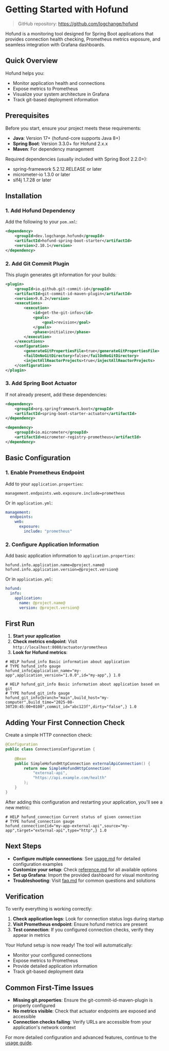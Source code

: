 # Getting Started with Hofund

> GitHub repository: https://github.com/logchange/hofund

Hofund is a monitoring tool designed for Spring Boot applications that provides connection health checking, Prometheus metrics exposure, and seamless integration with Grafana dashboards.

## Quick Overview

Hofund helps you:
- Monitor application health and connections
- Expose metrics to Prometheus
- Visualize your system architecture in Grafana
- Track git-based deployment information

## Prerequisites

Before you start, ensure your project meets these requirements:

- **Java**: Version 17+ (hofund-core supports Java 8+)
- **Spring Boot**: Version 3.3.0+ for Hofund 2.x.x
- **Maven**: For dependency management

Required dependencies (usually included with Spring Boot 2.2.0+):
- spring-framework 5.2.12.RELEASE or later
- micrometer-io 1.3.0 or later  
- slf4j 1.7.28 or later

## Installation

### 1. Add Hofund Dependency

Add the following to your `pom.xml`:

```xml
<dependency>
    <groupId>dev.logchange.hofund</groupId>
    <artifactId>hofund-spring-boot-starter</artifactId>
    <version>2.10.1</version>
</dependency>
```

### 2. Add Git Commit Plugin

This plugin generates git information for your builds:

```xml
<plugin>
    <groupId>io.github.git-commit-id</groupId>
    <artifactId>git-commit-id-maven-plugin</artifactId>
    <version>9.0.2</version>
    <executions>
        <execution>
            <id>get-the-git-infos</id>
            <goals>
                <goal>revision</goal>
            </goals>
            <phase>initialize</phase>
        </execution>
    </executions>
    <configuration>
        <generateGitPropertiesFile>true</generateGitPropertiesFile>
        <failOnNoGitDirectory>false</failOnNoGitDirectory>
        <injectAllReactorProjects>true</injectAllReactorProjects>
    </configuration>
</plugin>
```

### 3. Add Spring Boot Actuator

If not already present, add these dependencies:

```xml
<dependency>
    <groupId>org.springframework.boot</groupId>
    <artifactId>spring-boot-starter-actuator</artifactId>
</dependency>

<dependency>
    <groupId>io.micrometer</groupId>
    <artifactId>micrometer-registry-prometheus</artifactId>
</dependency>
```

## Basic Configuration

### 1. Enable Prometheus Endpoint

Add to your `application.properties`:

```properties
management.endpoints.web.exposure.include=prometheus
```

Or in `application.yml`:

```yaml
management:
  endpoints:
    web:
      exposure:
        include: "prometheus"
```

### 2. Configure Application Information

Add basic application information to `application.properties`:

```properties
hofund.info.application.name=@project.name@
hofund.info.application.version=@project.version@
```

Or in `application.yml`:

```yaml
hofund:
  info:
    application:
      name: @project.name@
      version: @project.version@
```

## First Run

1. **Start your application**
2. **Check metrics endpoint**: Visit `http://localhost:8080/actuator/prometheus`
3. **Look for Hofund metrics**:

```text
# HELP hofund_info Basic information about application
# TYPE hofund_info gauge
hofund_info{application_name="my-app",application_version="1.0.0",id="my-app",} 1.0

# HELP hofund_git_info Basic information about application based on git
# TYPE hofund_git_info gauge
hofund_git_info{branch="main",build_host="my-computer",build_time="2025-08-30T20:45:00+0100",commit_id="abc123f",dirty="false",} 1.0
```

## Adding Your First Connection Check

Create a simple HTTP connection check:

```java
@Configuration
public class ConnectionsConfiguration {
    
    @Bean
    public SimpleHofundHttpConnection externalApiConnection() {
        return new SimpleHofundHttpConnection(
            "external-api", 
            "https://api.example.com/health"
        );
    }
}
```

After adding this configuration and restarting your application, you'll see a new metric:

```text
# HELP hofund_connection Current status of given connection
# TYPE hofund_connection gauge
hofund_connection{id="my-app-external-api",source="my-app",target="external-api",type="http",} 1.0
```

## Next Steps

- **Configure multiple connections**: See [usage.md](usage.md) for detailed configuration examples
- **Customize your setup**: Check [reference.md](reference.md) for all available options
- **Set up Grafana**: Import the provided dashboard for visual monitoring
- **Troubleshooting**: Visit [faq.md](faq.md) for common questions and solutions

## Verification

To verify everything is working correctly:

1. **Check application logs**: Look for connection status logs during startup
2. **Visit Prometheus endpoint**: Ensure hofund metrics are present
3. **Test connection**: If you configured connection checks, verify they appear in metrics

Your Hofund setup is now ready! The tool will automatically:
- Monitor your configured connections
- Expose metrics to Prometheus
- Provide detailed application information
- Track git-based deployment data

## Common First-Time Issues

- **Missing git.properties**: Ensure the git-commit-id-maven-plugin is properly configured
- **No metrics visible**: Check that actuator endpoints are exposed and accessible
- **Connection checks failing**: Verify URLs are accessible from your application's network context

For more detailed configuration and advanced features, continue to the [usage guide](usage.md).